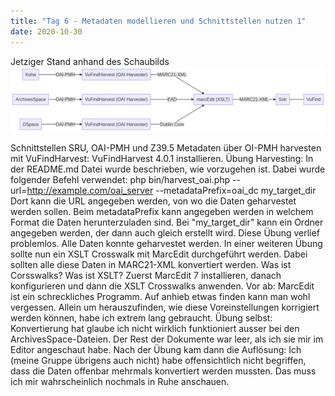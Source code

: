 ```yaml
---
title: "Tag 6 - Metadaten modellieren und Schnittstellen nutzen 1"
date: 2020-10-30
---
```

Jetziger Stand anhand des Schaubilds 
![Schaubild Unterricht](https://github.com/shannarachel/storys/blob/master/assets/schaubild.png?raw=true)

Schnittstellen SRU, OAI-PMH und Z39.5
Metadaten über OI-PMH harvesten mit VuFindHarvest: VuFindHarvest 4.0.1 installieren. 
Übung Harvesting: In der README.md Datei wurde beschrieben, wie vorzugehen ist. Dabei wurde folgender Befehl verwendet:  php bin/harvest_oai.php --url=http://example.com/oai_server --metadataPrefix=oai_dc my_target_dir
Dort kann die URL angegeben werden, von wo die Daten geharvestet werden sollen. Beim metadataPrefix kann angegeben werden in welchem Format die Daten herunterzuladen sind. Bei "my_target_dir" kann ein Ordner angegeben werden, der dann auch gleich erstellt wird. 
Diese Übung verlief problemlos. Alle Daten konnte geharvestet werden.
In einer weiteren Übung sollte nun ein XSLT Crosswalk mit MarcEdit durchgeführt werden. Dabei sollten alle diese Daten in MARC21-XML konvertiert werden.
Was ist Corsswalks? Was ist XSLT?
Zuerst MarcEdit 7 installieren, danach konfigurieren und dann die XSLT Crosswalks anwenden. Vor ab: MarcEdit ist ein schreckliches Programm. Auf anhieb etwas finden kann man wohl vergessen. Allein um herauszufinden, wie diese Voreinstellungen korrigiert werden können, habe ich extrem lang gebraucht. 
Übung selbst: Konvertierung hat glaube ich nicht wirklich funktioniert ausser bei den ArchivesSpace-Dateien. Der Rest der Dokumente war leer, als ich sie mir im Editor angeschaut habe. 
Nach der Übung kam dann die Auflösung: Ich (meine Gruppe übrigens auch nicht) habe offensichtlich nicht begriffen, dass die Daten offenbar mehrmals konvertiert werden mussten. Das muss ich mir wahrscheinlich nochmals in Ruhe anschauen. 
